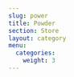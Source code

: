 ```yaml
---
slug: power
title: Powder
section: Store
layout: category
menu:
  categories:
    weight: 3
---
```

